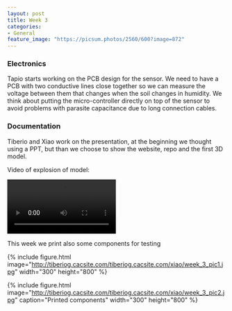 ```yaml
---
layout: post
title: Week 3
categories:
- General
feature_image: "https://picsum.photos/2560/600?image=872"
---
```

<h3>Electronics</h3>
Tapio starts working on the PCB design for the sensor. We need to have a PCB with two conductive lines close together so we can measure the voltage between them that changes when the soil changes in humidity. We think about putting the micro-controller directly on top of the sensor to avoid problems with parasite capacitance due to long connection cables.

<h3>Documentation</h3>

Tiberio and Xiao work on the presentation, at the beginning we thought using a PPT, but than we choose to show the website, repo and the first 3D model.


Video of explosion of model:
<p>
<video controls width="250">
    <source src="http://tiberiog.cacsite.com/tiberiog.cacsite.com/xiao/explosion1.mp4" type="video/mp4">
    Your browser does not support HTML5 mp4 video.
</video>  

</p>

<p>This week we print also some components for testing</p>

{% include figure.html image="http://tiberiog.cacsite.com/tiberiog.cacsite.com/xiao/week_3_pic1.jpg" width="300" height="800" %}

{% include figure.html image="http://tiberiog.cacsite.com/tiberiog.cacsite.com/xiao/week_3_pic2.jpg" caption="Printed components" width="300" height="800" %}
